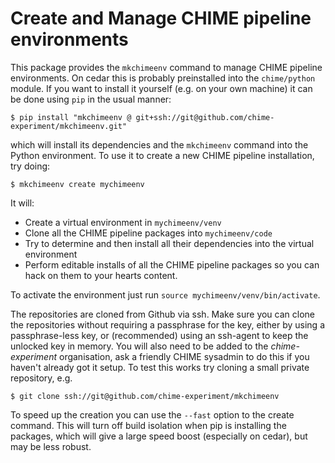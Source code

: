 # Create and Manage CHIME pipeline environments

This package provides the `mkchimeenv` command to manage CHIME pipeline
environments. On cedar this is probably preinstalled into the `chime/python`
module. If you want to install it yourself (e.g. on your own machine) it can be
done using `pip` in the usual manner:
```
$ pip install "mkchimeenv @ git+ssh://git@github.com/chime-experiment/mkchimeenv.git"
```
which will install its dependencies and the `mkchimeenv` command into the
Python environment. To use it to create a new CHIME pipeline installation, try
doing:
```
$ mkchimeenv create mychimeenv
```

It will:
- Create a virtual environment in `mychimeenv/venv`
- Clone all the CHIME pipeline packages into `mychimeenv/code`
- Try to determine and then install all their dependencies into the virtual
  environment
- Perform editable installs of all the CHIME pipeline packages so you can hack
  on them to your hearts content.

To activate the environment just run `source mychimeenv/venv/bin/activate`.

The repositories are cloned from Github via ssh. Make sure you can clone the
repositories without requiring a passphrase for the key, either by using a
passphrase-less key, or (recommended) using an ssh-agent to keep the unlocked
key in memory. You will also need to be added to the *chime-experiment*
organisation, ask a friendly CHIME sysadmin to do this if you haven't already
got it setup. To test this works try cloning a small private repository, e.g.
```
$ git clone ssh://git@github.com/chime-experiment/mkchimeenv
```

To speed up the creation you can use the `--fast` option to the create command.
This will turn off build isolation when pip is installing the packages, which
will give a large speed boost (especially on cedar), but may be less robust.
